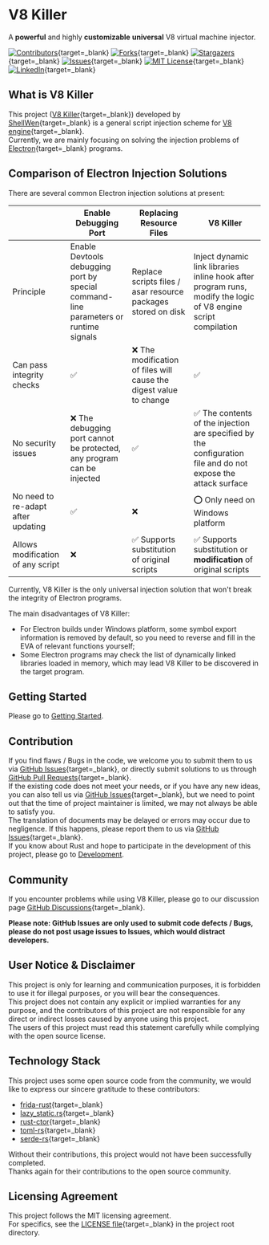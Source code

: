 # V8 Killer

A **powerful** and highly **customizable** **universal** V8 virtual machine injector.

[![Contributors][contributors-shield]][contributors-url]{target=\_blank}
[![Forks][forks-shield]][forks-url]{target=\_blank}
[![Stargazers][stars-shield]][stars-url]{target=\_blank}
[![Issues][issues-shield]][issues-url]{target=\_blank}
[![MIT License][license-shield]][license-url]{target=\_blank}
[![LinkedIn][linkedin-shield]][linkedin-url]{target=\_blank}

## What is V8 Killer

This project ([V8 Killer][project-url]{target=\_blank}) developed by [ShellWen][shellwen-github-url]{target=\_blank} is
a general script injection scheme for [V8 engine][v8-url]{target=\_blank}.  
Currently, we are mainly focusing on solving the injection problems of [Electron][electron-url]{target=\_blank}
programs.

## Comparison of Electron Injection Solutions

There are several common Electron injection solutions at present:

|                                    | Enable Debugging Port                                                                | Replacing Resource Files                                          | V8 Killer                                                                                                      |
|------------------------------------|--------------------------------------------------------------------------------------|-------------------------------------------------------------------|----------------------------------------------------------------------------------------------------------------|
| Principle                          | Enable Devtools debugging port by special command-line parameters or runtime signals | Replace scripts files / asar resource packages stored on disk     | Inject dynamic link libraries inline hook after program runs, modify the logic of V8 engine script compilation |
| Can pass integrity checks          | ✅                                                                                    | ❌ The modification of files will cause the digest value to change | ✅                                                                                                              |
| No security issues                 | ❌ The debugging port cannot be protected, any program can be injected                | ✅                                                                 | ✅ The contents of the injection are specified by the configuration file and do not expose the attack surface   |
| No need to re-adapt after updating | ✅                                                                                    | ❌                                                                 | ⭕ Only need on Windows platform                                                                                |
| Allows modification of any script  | ❌                                                                                    | ✅ Supports substitution of original scripts                       | ✅ Supports substitution or **modification** of original scripts                                                |

Currently, V8 Killer is the only universal injection solution that won't break the integrity of Electron programs.

The main disadvantages of V8 Killer:

- For Electron builds under Windows platform, some symbol export information is removed by default, so you need to
  reverse and fill in the EVA of relevant functions yourself;
- Some Electron programs may check the list of dynamically linked libraries loaded in memory, which may lead V8 Killer
  to be discovered in the target program.

## Getting Started

Please go to [Getting Started](getting-started.md).

## Contribution

If you find flaws / Bugs in the code, we welcome you to submit them to us via [GitHub Issues][issues-url]{target=\_blank}, or directly submit solutions to us through [GitHub Pull Requests][pull-requests-url]{target=\_blank}.  
If the existing code does not meet your needs, or if you have any new ideas, you can also tell us
via [GitHub Issues][issues-url]{target=\_blank}, but we need to point out that the time of project maintainer is
limited, we may not always be able to satisfy you.  
The translation of documents may be delayed or errors may occur due to negligence. If this happens, please report them to us via [GitHub Issues][issues-url]{target=\_blank}.  
If you know
about Rust and hope to participate in the development of this project, please go to [Development](development.md).

## Community

If you encounter problems while using V8 Killer, please go to our discussion page [GitHub Discussions][discussions-url]{target=\_blank}.

**Please note: GitHub Issues are only used to submit code defects / Bugs, please do not post usage issues to Issues,
which would distract developers.**

## User Notice & Disclaimer

This project is only for learning and communication purposes, it is forbidden to use it for illegal purposes, or you
will bear the consequences.  
This project does not contain any explicit or implied warranties for any purpose, and the
contributors of this project are not responsible for any direct or indirect losses caused by anyone using this project.  
The users of this project must read this statement carefully while complying with the open source license.

## Technology Stack

This project uses some open source code from the community, we would like to express our sincere gratitude to these
contributors:

- [frida-rust](https://github.com/frida/frida-rust){target=\_blank}
- [lazy_static.rs](https://github.com/rust-lang-nursery/lazy-static.rs){target=\_blank}
- [rust-ctor](https://github.com/mmastrac/rust-ctor){target=\_blank}
- [toml-rs](https://github.com/toml-rs/toml){target=\_blank}
- [serde-rs](https://github.com/serde-rs/serde){target=\_blank}

Without their contributions, this project would not have been successfully completed.  
Thanks again for their contributions to the open source community.

## Licensing Agreement

This project follows the MIT licensing agreement.  
For specifics, see the [LICENSE file][license-url]{target=\_blank} in the project root directory.

[shellwen-github-url]: https://github.com/ShellWen
[project-url]: https://github.com/ShellWen/v8_killer
[contributors-shield]: https://img.shields.io/github/contributors/ShellWen/v8_killer.svg?style=for-the-badge
[contributors-url]: https://github.com/ShellWen/v8_killer/graphs/contributors
[forks-shield]: https://img.shields.io/github/forks/ShellWen/v8_killer.svg?style=for-the-badge
[forks-url]: https://github.com/ShellWen/v8_killer/network/members
[stars-shield]: https://img.shields.io/github/stars/ShellWen/v8_killer.svg?style=for-the-badge
[stars-url]: https://github.com/ShellWen/v8_killer/stargazers
[issues-shield]: https://img.shields.io/github/issues/ShellWen/v8_killer.svg?style=for-the-badge
[issues-url]: https://github.com/ShellWen/v8_killer/issues
[pull-requests-url]: https://github.com/ShellWen/v8_killer/pulls
[license-shield]: https://img.shields.io/github/license/ShellWen/v8_killer.svg?style=for-the-badge
[license-url]: https://github.com/ShellWen/v8_killer/blob/master/LICENSE
[linkedin-shield]: https://img.shields.io/badge/-LinkedIn-black.svg?style=for-the-badge&logo=linkedin&colorB=555
[linkedin-url]: https://linkedin.com/in/ShellWen

[rust-badge]: https://img.shields.io/badge/Rust-000000?style=for-the-badge&logo=rust&logoColor=white
[rust-url]: https://www.rust-lang.org/
[v8-badge]: https://img.shields.io/badge/V8-4B8BF5?style=for-the-badge&logo=v8&logoColor=white
[v8-url]: https://v8.dev/

[electron-url]: https://github.com/electron/electron

[discussions-url]: https://github.com/ShellWen/v8_killer/discussions
